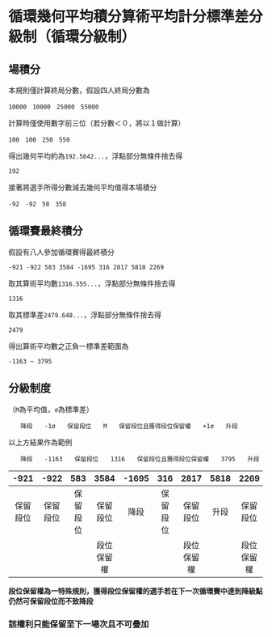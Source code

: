 # 循環幾何平均積分算術平均計分標準差分級制（循環分級制）

## 場積分
本規則僅計算終局分數，假設四人終局分數為

`10000　10000　25000　55000`

計算時僅使用數字前三位（若分數＜０，將以１做計算）

`100　100　250　550`

得出幾何平均約為`192.5642...`，浮點部分無條件捨去得

`192`

接著將選手所得分數減去幾何平均值得本場積分

`-92　-92　58　358`

## 循環賽最終積分
假設有八人參加循環賽得最終積分

`-921 -922 583 3584 -1695 316 2817 5818 2269`

取其算術平均數`1316.555...`，浮點部分無條件捨去得

`1316`

取其標準差`2479.648...`，浮點部分無條件捨去得

`2479`

得出算術平均數之正負一標準差範圍為

`-1163 ~ 3795`

## 分級制度
（`M`為平均值，`σ`為標準差）

`　　降段　　-1σ　　保留段位　　M　　保留段位且獲得段位保留權　　+1σ　　升段　　`

以上方結果作為範例

`　　降段　　-1163　　保留段位　　1316　　保留段位且獲得段位保留權　　3795　　升段　　`

| -921  | -922  |  583  |    3584     |-1695|  316  |    2817     |5818|   2269     |
|:-----:|:-----:|:-----:|:-----------:|:---:|:-----:|:-----------:|:--:|:----------:|
|保留段位|保留段位|保留段位|保留段位     |降段 |保留段位|保留段位      |升段|保留段位     |
|       |       |       |段位保留權    |     |       |段位保留權    |    |段位保留權   |

**段位保留權為一特殊規則，獲得段位保留權的選手若在下一次循環賽中達到降級點仍然可保留段位而不致降段**
### 該權利只能保留至下一場次且不可疊加
